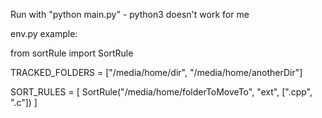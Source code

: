 Run with "python main.py" - python3 doesn't work for me

env.py example:

from sortRule import SortRule

TRACKED_FOLDERS = ["/media/home/dir", "/media/home/anotherDir"]

SORT_RULES = [
    SortRule("/media/home/folderToMoveTo", "ext", [".cpp", ".c"])
]